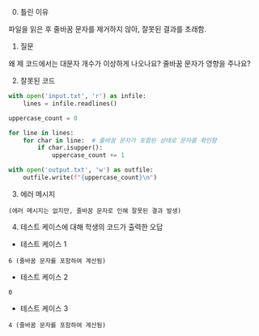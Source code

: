 0. 틀린 이유

파일을 읽은 후 줄바꿈 문자를 제거하지 않아, 잘못된 결과를 초래함.

1. 질문

왜 제 코드에서는 대문자 개수가 이상하게 나오나요? 줄바꿈 문자가 영향을 주나요?

2. 잘못된 코드

```python
with open('input.txt', 'r') as infile:
    lines = infile.readlines()

uppercase_count = 0

for line in lines:
    for char in line:  # 줄바꿈 문자가 포함된 상태로 문자를 확인함
        if char.isupper():
            uppercase_count += 1

with open('output.txt', 'w') as outfile:
    outfile.write(f"{uppercase_count}\n")
```

3. 에러 메시지

```
(에러 메시지는 없지만, 줄바꿈 문자로 인해 잘못된 결과 발생)
```

4. 테스트 케이스에 대해 학생의 코드가 출력한 오답

- 테스트 케이스 1

```
6 (줄바꿈 문자를 포함하여 계산됨)
```

- 테스트 케이스 2

```
0
```

- 테스트 케이스 3

```
4 (줄바꿈 문자를 포함하여 계산됨)
```